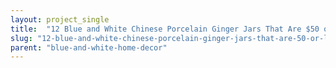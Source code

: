 ```yaml
---
layout: project_single
title:  "12 Blue and White Chinese Porcelain Ginger Jars That Are $50 or Less"
slug: "12-blue-and-white-chinese-porcelain-ginger-jars-that-are-50-or-less"
parent: "blue-and-white-home-decor"
---
```

 